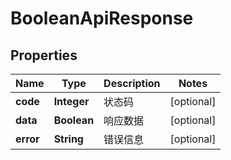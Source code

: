 

# BooleanApiResponse


## Properties

| Name | Type | Description | Notes |
|------------ | ------------- | ------------- | -------------|
|**code** | **Integer** | 状态码 |  [optional] |
|**data** | **Boolean** | 响应数据 |  [optional] |
|**error** | **String** | 错误信息 |  [optional] |



